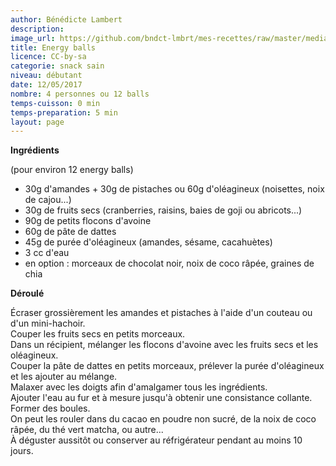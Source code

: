 ```yaml
---
author: Bénédicte Lambert
description: 
image_url: https://github.com/bndct-lmbrt/mes-recettes/raw/master/medias/energy-balls.jpg
title: Energy balls
licence: CC-by-sa
categorie: snack sain
niveau: débutant
date: 12/05/2017
nombre: 4 personnes ou 12 balls
temps-cuisson: 0 min
temps-preparation: 5 min
layout: page
---
```



**Ingrédients**  

(pour environ 12 energy balls)  

* 30g d'amandes + 30g de pistaches ou 60g d'oléagineux (noisettes, noix de cajou...)
* 30g de fruits secs (cranberries, raisins, baies de goji ou abricots...)
* 90g de petits flocons d'avoine
* 60g de pâte de dattes
* 45g de purée d'oléagineux (amandes, sésame, cacahuètes)
* 3 cc d'eau
* en option : morceaux de chocolat noir, noix de coco râpée, graines de chia   

**Déroulé**

Écraser grossièrement les amandes et pistaches à l'aide d'un couteau ou d'un mini-hachoir.  
Couper les fruits secs en petits morceaux.  
Dans un récipient, mélanger les flocons d'avoine avec les fruits secs et les oléagineux.  
Couper la pâte de dattes en petits morceaux, prélever la purée d'oléagineux et les ajouter au mélange.  
Malaxer avec les doigts afin d'amalgamer tous les ingrédients.  
Ajouter l'eau au fur et à mesure jusqu'à obtenir une consistance collante.  
Former des boules.  
On peut les rouler dans du cacao en poudre non sucré, de la noix de coco râpée, du thé vert matcha, ou autre...  
À déguster aussitôt ou conserver au réfrigérateur pendant au moins 10 jours.  

